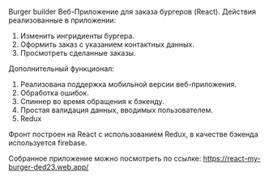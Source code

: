 Burger builder
Веб-Приложение для заказа бургеров (React). Действия реализованные в приложении:

1. Изменить ингридиенты бургера.
2. Оформить заказ с указанием контактных данных.
3. Просмотреть сделанные заказы.

Дополнительный функционал:

1. Реализована поддержка мобильной версии веб-приложения.
2. Обработка ошибок.
3. Спиннер во время обращения к бэкенду.
4. Простая валидация данных, вводимых пользователем.
5. Redux

Фронт построен на React с использованием Redux, в качестве бэкенда используется firebase.

Собранное приложение можно посмотреть по ссылке: https://react-my-burger-ded23.web.app/
